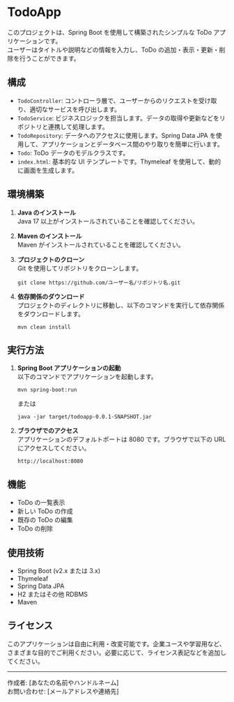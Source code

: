 # TodoApp

このプロジェクトは、Spring Boot を使用して構築されたシンプルな ToDo アプリケーションです。  
ユーザーはタイトルや説明などの情報を入力し、ToDo の追加・表示・更新・削除を行うことができます。

## 構成

- `TodoController`: コントローラ層で、ユーザーからのリクエストを受け取り、適切なサービスを呼び出します。
- `TodoService`: ビジネスロジックを担当します。データの取得や更新などをリポジトリと連携して処理します。
- `TodoRepository`: データへのアクセスに使用します。Spring Data JPA を使用して、アプリケーションとデータベース間のやり取りを簡単に行います。
- `Todo`: ToDo データのモデルクラスです。
- `index.html`: 基本的な UI テンプレートです。Thymeleaf を使用して、動的に画面を生成します。

## 環境構築

1. **Java のインストール**  
   Java 17 以上がインストールされていることを確認してください。

2. **Maven のインストール**  
   Maven がインストールされていることを確認してください。

3. **プロジェクトのクローン**  
   Git を使用してリポジトリをクローンします。  
   ```
   git clone https://github.com/ユーザー名/リポジトリ名.git
   ```

4. **依存関係のダウンロード**  
   プロジェクトのディレクトリに移動し、以下のコマンドを実行して依存関係をダウンロードします。  
   ```
   mvn clean install
   ```

## 実行方法

1. **Spring Boot アプリケーションの起動**  
   以下のコマンドでアプリケーションを起動します。  
   ```
   mvn spring-boot:run
   ```
   または  
   ```
   java -jar target/todoapp-0.0.1-SNAPSHOT.jar
   ```

2. **ブラウザでのアクセス**  
   アプリケーションのデフォルトポートは 8080 です。ブラウザで以下の URL にアクセスしてください。  
   ```
   http://localhost:8080
   ```

## 機能

- ToDo の一覧表示
- 新しい ToDo の作成
- 既存の ToDo の編集
- ToDo の削除

## 使用技術

- Spring Boot (v2.x または 3.x)
- Thymeleaf
- Spring Data JPA
- H2 またはその他 RDBMS
- Maven

## ライセンス

このアプリケーションは自由に利用・改変可能です。企業ユースや学習用など、さまざまな目的でご利用ください。必要に応じて、ライセンス表記などを追加してください。

---

作成者: [あなたの名前やハンドルネーム]  
お問い合わせ: [メールアドレスや連絡先] 